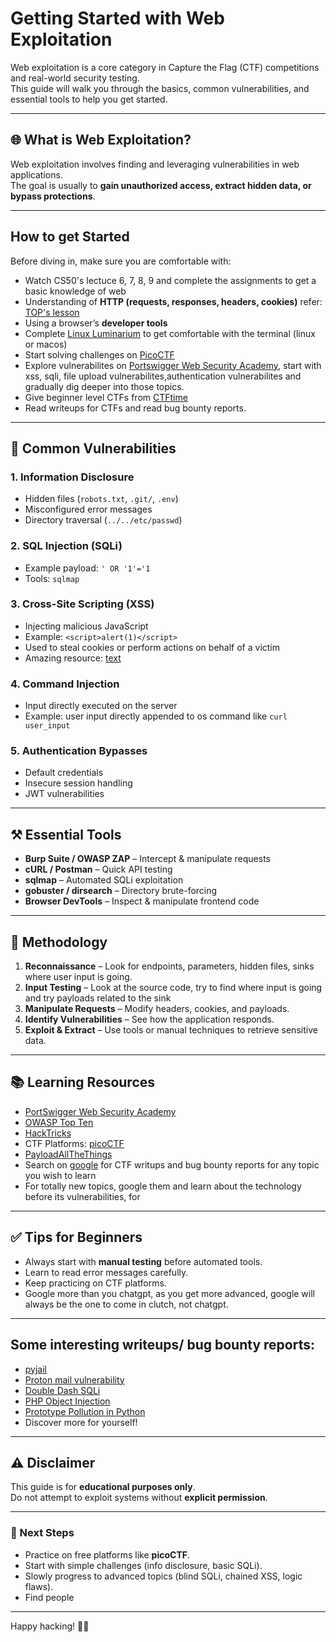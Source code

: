 # Getting Started with Web Exploitation

Web exploitation is a core category in Capture the Flag (CTF) competitions and real-world security testing.  
This guide will walk you through the basics, common vulnerabilities, and essential tools to help you get started.

---

## 🌐 What is Web Exploitation?
Web exploitation involves finding and leveraging vulnerabilities in web applications.  
The goal is usually to **gain unauthorized access, extract hidden data, or bypass protections**.

---

## How to get Started
Before diving in, make sure you are comfortable with:
- Watch CS50's lectuce 6, 7, 8, 9 and complete the assignments to get a basic knowledge of web 
- Understanding of **HTTP (requests, responses, headers, cookies)** refer: [TOP's lesson](https://www.theodinproject.com/lessons/foundations-how-does-the-web-work)
- Using a browser’s **developer tools** 
- Complete [Linux Luminarium](https://pwn.college/linux-luminarium/) to get comfortable with the terminal (linux or macos)
- Start solving challenges on [PicoCTF](https://play.picoctf.org/practice)
- Explore vulnerabilites on [Portswigger Web Security Academy](https://portswigger.net/web-security/learning-paths), start with xss, sqli, file upload vulnerabilites,authentication vulnerabilites and gradually dig deeper into those topics.
- Give beginner level CTFs from [CTFtime](https://ctftime.org/)
- Read writeups for CTFs and read bug bounty reports.
---



## 🔎 Common Vulnerabilities

### 1. **Information Disclosure**
- Hidden files (`robots.txt`, `.git/`, `.env`)
- Misconfigured error messages
- Directory traversal (`../../etc/passwd`)

### 2. **SQL Injection (SQLi)**
- Example payload: `' OR '1'='1`
- Tools: `sqlmap`

### 3. **Cross-Site Scripting (XSS)**
- Injecting malicious JavaScript
- Example: `<script>alert(1)</script>`
- Used to steal cookies or perform actions on behalf of a victim
- Amazing resource: [text](https://aszx87410.github.io/beyond-xss/en/)

### 4. **Command Injection**
- Input directly executed on the server
- Example: user input directly appended to os command like `curl user_input`

### 5. **Authentication Bypasses**
- Default credentials
- Insecure session handling
- JWT vulnerabilities

---

## ⚒️ Essential Tools
- **Burp Suite / OWASP ZAP** – Intercept & manipulate requests
- **cURL / Postman** – Quick API testing
- **sqlmap** – Automated SQLi exploitation
- **gobuster / dirsearch** – Directory brute-forcing
- **Browser DevTools** – Inspect & manipulate frontend code

---

## 🚀 Methodology
1. **Reconnaissance** – Look for endpoints, parameters, hidden files, sinks where user input is going.
2. **Input Testing** – Look at the source code, try to find where input is going and try payloads related to the sink
3. **Manipulate Requests** – Modify headers, cookies, and payloads.
4. **Identify Vulnerabilities** – See how the application responds.
5. **Exploit & Extract** – Use tools or manual techniques to retrieve sensitive data.

---

## 📚 Learning Resources
- [PortSwigger Web Security Academy](https://portswigger.net/web-security)
- [OWASP Top Ten](https://owasp.org/www-project-top-ten/)
- [HackTricks](https://book.hacktricks.xyz/)
- CTF Platforms: [picoCTF](https://picoctf.org/)
- [PayloadAllTheThings](https://github.com/swisskyrepo/PayloadsAllTheThings)
- Search on [google](https://www.google.com/) for CTF writups and bug bounty reports for any topic you wish to learn
- For totally new topics, google them and learn about the technology before its vulnerabilities, for 
---

## ✅ Tips for Beginners
- Always start with **manual testing** before automated tools.
- Learn to read error messages carefully.
- Keep practicing on CTF platforms.
- Google more than you chatgpt, as you get more advanced, google will always be the one to come in clutch, not chatgpt.

---

## Some interesting writeups/ bug bounty reports:
- [pyjail](https://halb.it/posts/bluehens-pyjail/)
- [Proton mail vulnerability](https://www.sonarsource.com/blog/code-vulnerabilities-leak-emails-in-proton-mail/)
- [Double Dash SQLi](https://www.sonarsource.com/blog/double-dash-double-trouble-a-subtle-sql-injection-flaw/)
- [PHP Object Injection](https://www.vaadata.com/blog/what-is-object-injection-exploitations-and-security-best-practices/)
- [Prototype Pollution in Python](https://blog.abdulrah33m.com/prototype-pollution-in-python/)
- Discover more for yourself!
---

## ⚠️ Disclaimer
This guide is for **educational purposes only**.  
Do not attempt to exploit systems without **explicit permission**.

---

### 🎯 Next Steps
- Practice on free platforms like **picoCTF**.
- Start with simple challenges (info disclosure, basic SQLi).
- Slowly progress to advanced topics (blind SQLi, chained XSS, logic flaws).
- Find people 
---

Happy hacking! 🕵️‍♂️
